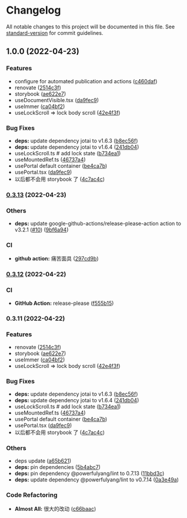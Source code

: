# Changelog

All notable changes to this project will be documented in this file. See [standard-version](https://github.com/conventional-changelog/standard-version) for commit guidelines.

## 1.0.0 (2022-04-23)


### Features

* configure for automated publication and actions ([c460daf](https://github.com/powerfulyang/hooks/commit/c460daf78fb97fdef76bbfab45439a54133ed768))
* renovate ([2514c3f](https://github.com/powerfulyang/hooks/commit/2514c3ff247be30a0645e8cab549e1a7a006f064))
* storybook ([ae622e7](https://github.com/powerfulyang/hooks/commit/ae622e75457047c0ef5fd704479fb94d091d589d))
* useDocumentVisible.tsx ([da9fec9](https://github.com/powerfulyang/hooks/commit/da9fec9e25c783bc48f4cdab030f594c81378e5d))
* useImmer ([ca04bf2](https://github.com/powerfulyang/hooks/commit/ca04bf2ce9f826842e3822f6089809b08688c231))
* useLockScroll => lock body scroll ([42e4f3f](https://github.com/powerfulyang/hooks/commit/42e4f3fc02b394cb54d79ba746d5bee920dd501e))


### Bug Fixes

* **deps:** update dependency jotai to v1.6.3 ([b8ec56f](https://github.com/powerfulyang/hooks/commit/b8ec56fd34c65e790739d72d60ae6e105ccc2137))
* **deps:** update dependency jotai to v1.6.4 ([241db04](https://github.com/powerfulyang/hooks/commit/241db0404707db271d361f09415500a6f9d1cb7a))
* useLockScroll.ts # add lock state ([b734ea1](https://github.com/powerfulyang/hooks/commit/b734ea1c8bee6e7e172dd093bcfe509afca72674))
* useMountedRef.ts ([46737a4](https://github.com/powerfulyang/hooks/commit/46737a456219593c414e163419ea0cd67201613d))
* usePortal default container ([be4ca7b](https://github.com/powerfulyang/hooks/commit/be4ca7b871df5e48a9c149b47d56eadee4ded205))
* usePortal.tsx ([da9fec9](https://github.com/powerfulyang/hooks/commit/da9fec9e25c783bc48f4cdab030f594c81378e5d))
* 以后都不会用 storybook 了 ([4c7ac4c](https://github.com/powerfulyang/hooks/commit/4c7ac4cb4b7cd46e9ae7d18a8db1003dfbc8c65e))

### [0.3.13](https://github.com/powerfulyang/hooks/compare/v0.3.12...v0.3.13) (2022-04-23)

### Others

- **deps:** update google-github-actions/release-please-action action to v3.2.1 ([#10](https://github.com/powerfulyang/hooks/issues/10)) ([9bf6a94](https://github.com/powerfulyang/hooks/commit/9bf6a9429a4ced8f78019835e67235f997218347))

### CI

- **github action:** 痛苦面具 ([297cd9b](https://github.com/powerfulyang/hooks/commit/297cd9bfd6b6e97202ab9f5419b065bf319cb547))

### [0.3.12](https://github.com/powerfulyang/tools/compare/v0.3.11...v0.3.12) (2022-04-22)

### CI

- **GitHub Action:** release-please ([f555b15](https://github.com/powerfulyang/tools/commit/f555b1581c7e076a323ca65d80dd9d35339d9e12))

### 0.3.11 (2022-04-22)

### Features

- renovate ([2514c3f](https://github.com/powerfulyang/tools/commit/2514c3ff247be30a0645e8cab549e1a7a006f064))
- storybook ([ae622e7](https://github.com/powerfulyang/tools/commit/ae622e75457047c0ef5fd704479fb94d091d589d))
- useImmer ([ca04bf2](https://github.com/powerfulyang/tools/commit/ca04bf2ce9f826842e3822f6089809b08688c231))
- useLockScroll => lock body scroll ([42e4f3f](https://github.com/powerfulyang/tools/commit/42e4f3fc02b394cb54d79ba746d5bee920dd501e))

### Bug Fixes

- **deps:** update dependency jotai to v1.6.3 ([b8ec56f](https://github.com/powerfulyang/tools/commit/b8ec56fd34c65e790739d72d60ae6e105ccc2137))
- **deps:** update dependency jotai to v1.6.4 ([241db04](https://github.com/powerfulyang/tools/commit/241db0404707db271d361f09415500a6f9d1cb7a))
- useLockScroll.ts # add lock state ([b734ea1](https://github.com/powerfulyang/tools/commit/b734ea1c8bee6e7e172dd093bcfe509afca72674))
- useMountedRef.ts ([46737a4](https://github.com/powerfulyang/tools/commit/46737a456219593c414e163419ea0cd67201613d))
- usePortal default container ([be4ca7b](https://github.com/powerfulyang/tools/commit/be4ca7b871df5e48a9c149b47d56eadee4ded205))
- usePortal.tsx ([da9fec9](https://github.com/powerfulyang/tools/commit/da9fec9e25c783bc48f4cdab030f594c81378e5d))
- 以后都不会用 storybook 了 ([4c7ac4c](https://github.com/powerfulyang/tools/commit/4c7ac4cb4b7cd46e9ae7d18a8db1003dfbc8c65e))

### Others

- deps update ([a65b621](https://github.com/powerfulyang/tools/commit/a65b62119fd0cede6fd2b7c9c8c2da8ab990466b))
- **deps:** pin dependencies ([5b4abc7](https://github.com/powerfulyang/tools/commit/5b4abc71944d78aa68ea5ba2837fe9224b9b0e64))
- **deps:** pin dependency @powerfulyang/lint to 0.7.13 ([11bbd3c](https://github.com/powerfulyang/tools/commit/11bbd3c2fd327e0b9920d96275ec4eb3dcafc502))
- **deps:** update dependency @powerfulyang/lint to v0.7.14 ([0a3e49a](https://github.com/powerfulyang/tools/commit/0a3e49a2d3d98fbd792b0e22c7e9a896d460969f))

### Code Refactoring

- **Almost All:** 很大的改动 ([c66baac](https://github.com/powerfulyang/tools/commit/c66baac08afa8a8811df02cd8569cd6054893041))
